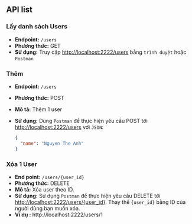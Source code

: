 ## API list

### Lấy danh sách Users

- **Endpoint:** `/users`
- **Phương thức:** GET
- **Sử dụng:** Truy cập [http://localhost:2222/users](http://localhost:2222/users) bằng `trình duyệt` hoặc `Postman`

### Thêm

- **Endpoint:** `/users`
- **Phương thức:** POST
- **Mô tả:** Thêm 1 user
- **Sử dụng:** Dùng `Postman` để thực hiện yêu cầu POST tới [http://localhost:2222/users](http://localhost:2222/users) với `JSON`:

    ```json
    {
      "name": "Nguyen The Anh"
    }
    ```


### Xóa 1 User

- **End point:** `/users/{user_id}`
- **Phương thức:** DELETE
- **Mô tả:** Xóa user theo ID.
- **Sử dụng:**  Sử dụng `Postman` để thực hiện yêu cầu DELETE tới [http://localhost:2222/users/{user_id}](http://localhost:2222/users/{user_id}). Thay thế `{user_id}` bằng ID của người dùng bạn muốn xóa.
- **Ví dụ :**  http://localhost:2222/users/1
